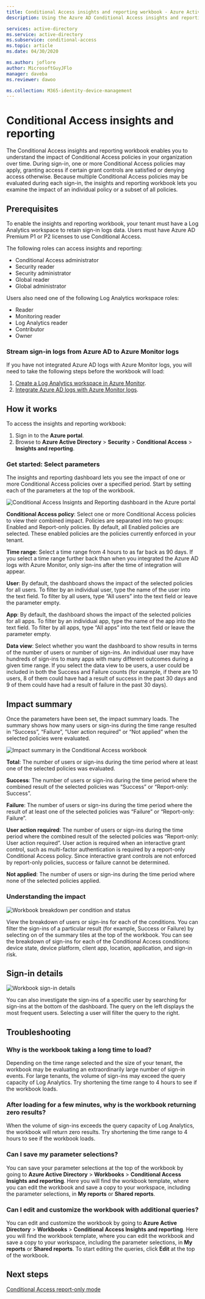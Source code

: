 ```yaml
---
title: Conditional Access insights and reporting workbook - Azure Active Directory
description: Using the Azure AD Conditional Access insights and reporting workbook to troubleshoot policies

services: active-directory
ms.service: active-directory
ms.subservice: conditional-access
ms.topic: article
ms.date: 04/30/2020

ms.author: joflore
author: MicrosoftGuyJFlo
manager: daveba
ms.reviewer: dawoo

ms.collection: M365-identity-device-management
---
```

# Conditional Access insights and reporting

The Conditional Access insights and reporting workbook enables you to understand the impact of Conditional Access policies in your organization over time. During sign-in, one or more Conditional Access policies may apply, granting access if certain grant controls are satisfied or denying access otherwise. Because multiple Conditional Access policies may be evaluated during each sign-in, the insights and reporting workbook lets you examine the impact of an individual policy or a subset of all policies.  

## Prerequisites

To enable the insights and reporting workbook, your tenant must have a Log Analytics workspace to retain sign-in logs data. Users must have Azure AD Premium P1 or P2 licenses to use Conditional Access.

The following roles can access insights and reporting:  

- Conditional Access administrator 
- Security reader 
- Security administrator 
- Global reader 
- Global administrator 

Users also need one of the following Log Analytics workspace roles:  

- Reader 
- Monitoring reader 
- Log Analytics reader 
- Contributor  
- Owner 

### Stream sign-in logs from Azure AD to Azure Monitor logs 

If you have not integrated Azure AD logs with Azure Monitor logs, you will need to take the following steps before the workbook will load:  

1. [Create a Log Analytics workspace in Azure Monitor](../../azure-monitor/learn/quick-create-workspace.md).
1. [Integrate Azure AD logs with Azure Monitor logs](../reports-monitoring/howto-integrate-activity-logs-with-log-analytics.md).

## How it works 

To access the insights and reporting workbook:  

1. Sign in to the **Azure portal**.
1. Browse to **Azure Active Directory** > **Security** > **Conditional Access** > **Insights and reporting**.

### Get started: Select parameters 

The insights and reporting dashboard lets you see the impact of one or more Conditional Access policies over a specified period. Start by setting each of the parameters at the top of the workbook. 

![Conditional Access Insignts and Reporting dashboard in the Azure portal](./media/howto-conditional-access-insights-reporting/conditional-access-insights-and-reporting-dashboard.png)

**Conditional Access policy**: Select one or more Conditional Access policies to view their combined impact. Policies are separated into two groups: Enabled and Report-only policies. By default, all Enabled policies are selected. These enabled policies are the policies currently enforced in your tenant.  

**Time range**: Select a time range from 4 hours to as far back as 90 days. If you select a time range further back than when you integrated the Azure AD logs with Azure Monitor, only sign-ins after the time of integration will appear.  

**User**: By default, the dashboard shows the impact of the selected policies for all users. To filter by an individual user, type the name of the user into the text field. To filter by all users, type “All users” into the text field or leave the parameter empty. 

**App**: By default, the dashboard shows the impact of the selected policies for all apps. To filter by an individual app, type the name of the app into the text field. To filter by all apps, type “All apps” into the text field or leave the parameter empty. 

**Data view**: Select whether you want the dashboard to show results in terms of the number of users or number of sign-ins. An individual user may have hundreds of sign-ins to many apps with many different outcomes during a given time range. If you select the data view to be users, a user could be included in both the Success and Failure counts (for example, if there are 10 users, 8 of them could have had a result of success in the past 30 days and 9 of them could have had a result of failure in the past 30 days).

## Impact summary 

Once the parameters have been set, the impact summary loads. The summary shows how many users or sign-ins during the time range resulted in “Success”, “Failure”, ”User action required” or “Not applied” when the selected policies were evaluated.  

![Impact summary in the Conditional Access workbook](./media/howto-conditional-access-insights-reporting/workbook-impact-summary.png)

**Total**: The number of users or sign-ins during the time period where at least one of the selected policies was evaluated.

**Success**: The number of users or sign-ins during the time period where the combined result of the selected policies was “Success” or “Report-only: Success”.

**Failure**: The number of users or sign-ins during the time period where the result of at least one of the selected policies was “Failure” or “Report-only: Failure”.

**User action required**: The number of users or sign-ins during the time period where the combined result of the selected policies was “Report-only: User action required”. User action is required when an interactive grant control, such as multi-factor authentication is required by a report-only Conditional Access policy. Since interactive grant controls are not enforced by report-only policies, success or failure cannot be determined.  

**Not applied**: The number of users or sign-ins during the time period where none of the selected policies applied.

### Understanding the impact 

![Workbook breakdown per condition and status](./media/howto-conditional-access-insights-reporting/workbook-breakdown-condition-and-status.png)

View the breakdown of users or sign-ins for each of the conditions. You can filter the sign-ins of a particular result (for example, Success or Failure) by selecting on of the summary tiles at the top of the workbook. You can see the breakdown of sign-ins for each of the Conditional Access conditions: device state, device platform, client app, location, application, and sign-in risk.  

## Sign-in details 

![Workbook sign-in details](./media/howto-conditional-access-insights-reporting/workbook-sign-in-details.png)

You can also investigate the sign-ins of a specific user by searching for sign-ins at the bottom of the dashboard. The query on the left displays the most frequent users. Selecting a user will filter the query to the right.  

## Troubleshooting

### Why is the workbook taking a long time to load?  

Depending on the time range selected and the size of your tenant, the workbook may be evaluating an extraordinarily large number of sign-in events. For large tenants, the volume of sign-ins may exceed the query capacity of Log Analytics. Try shortening the time range to 4 hours to see if the workbook loads.  

### After loading for a few minutes, why is the workbook returning zero results? 

When the volume of sign-ins exceeds the query capacity of Log Analytics, the workbook will return zero results. Try shortening the time range to 4 hours to see if the workbook loads.  

### Can I save my parameter selections?  

You can save your parameter selections at the top of the workbook by going to **Azure Active Directory** > **Workbooks** > **Conditional Access Insights and reporting**. Here you will find the workbook template, where you can edit the workbook and save a copy to your workspace, including the parameter selections, in **My reports** or **Shared reports**. 

### Can I edit and customize the workbook with additional queries? 

You can edit and customize the workbook by going to **Azure Active Directory** > **Workbooks** > **Conditional Access Insights and reporting**. Here you will find the workbook template, where you can edit the workbook and save a copy to your workspace, including the parameter selections, in **My reports** or **Shared reports**. To start editing the queries, click **Edit** at the top of the workbook.  
 
## Next steps

[Conditional Access report-only mode](concept-conditional-access-report-only.md)
